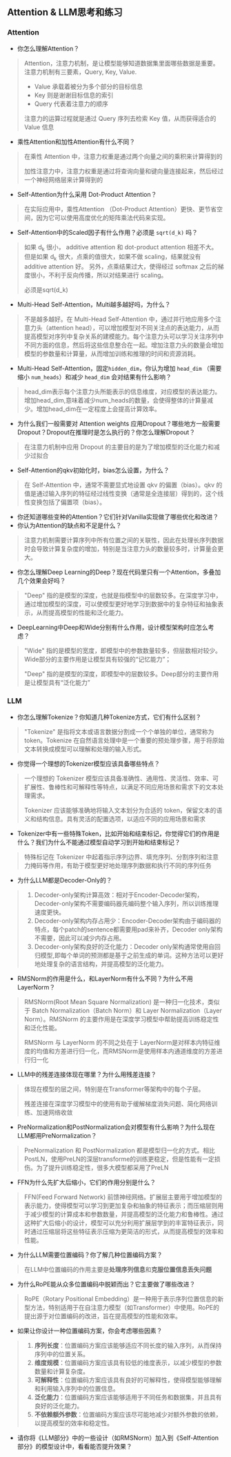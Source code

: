 ## Attention & LLM思考和练习

### Attention

- 你怎么理解Attention？

> Attention，注意力机制，是让模型能够知道数据集里面哪些数据是重要。注意力机制有三要素，Query, Key, Value. 
>
> - Value 承载着被分为多个部分的目标信息
> - Key 则是谢谢目标信息的索引
> - Query 代表着注意力的顺序
>
> 注意力的运算过程就是通过 Query 序列去检索 Key 值，从而获得适合的 Value 信息

- 乘性Attention和加性Attention有什么不同？

> 在乘性 Attention  中，注意力权重是通过两个向量之间的乘积来计算得到的
>
> 加性注意力中，注意力权重是通过将查询向量和键向量连接起来，然后经过一个神经网络层来计算得到的

- Self-Attention为什么采用 Dot-Product Attention？

> 在实际应用中，乘性Attention （Dot-Product Attention）更快、更节省空间，因为它可以使用高度优化的矩阵乘法代码来实现。

- Self-Attention中的Scaled因子有什么作用？必须是 `sqrt(d_k)` 吗？

> 如果 d<sub>k</sub> 很小， additive attention 和 dot-product attention 相差不大。
> 但是如果 d<sub>k</sub> 很大，点乘的值很大，如果不做 scaling，结果就没有 additive attention 好。
> 另外，点乘结果过大，使得经过 softmax 之后的梯度很小，不利于反向传播，所以对结果进行 scaling。
>
> 必须是sqrt(d_k)

- Multi-Head Self-Attention，Multi越多越好吗，为什么？

> 不是越多越好。在 Multi-Head Self-Attention 中，通过并行地应用多个注意力头（attention head），可以增加模型对不同关注点的表达能力，从而提高模型对序列中复杂关系的建模能力。每个注意力头可以学习关注序列中不同方面的信息，然后将这些信息整合在一起。增加注意力头的数量会增加模型的参数量和计算量，从而增加训练和推理的时间和资源消耗。

- Multi-Head Self-Attention，固定`hidden_dim`，你认为增加 `head_dim` （需要缩小 `num_heads`）和减少 `head_dim` 会对结果有什么影响？

> head_dim表示每个注意力头所能表示的信息维度，对应模型的表达能力。增加head_dim,意味着减少num_heads的数量，会使得整体的计算量减少。增加head_dim在一定程度上会提高计算效率。

- 为什么我们一般需要对 Attention weights 应用Dropout？哪些地方一般需要Dropout？Dropout在推理时是怎么执行的？你怎么理解Dropout？

> 在注意力机制中应用 Dropout 的主要目的是为了增加模型的泛化能力和减少过拟合

- Self-Attention的qkv初始化时，bias怎么设置，为什么？

> 在 Self-Attention 中，通常不需要显式地设置 qkv 的偏置（bias）。qkv 的值是通过输入序列的特征经过线性变换（通常是全连接层）得到的，这个线性变换包括了偏置项（bias）。

- 你还知道哪些变种的Attention？它们针对Vanilla实现做了哪些优化和改进？
- 你认为Attention的缺点和不足是什么？

> 注意力机制需要计算序列中所有位置之间的关联性，因此在处理长序列数据时会导致计算复杂度的增加，特别是当注意力头的数量较多时，计算量会更大。

- 你怎么理解Deep Learning的Deep？现在代码里只有一个Attention，多叠加几个效果会好吗？

> "Deep" 指的是模型的深度，也就是指模型中的层数较多。在深度学习中，通过增加模型的深度，可以使模型更好地学习到数据中的复杂特征和抽象表示，从而提高模型的性能和泛化能力。

- DeepLearning中Deep和Wide分别有什么作用，设计模型架构时应怎么考虑？

> "Wide" 指的是模型的宽度，即模型中的参数数量较多，但层数相对较少。Wide部分的主要作用是让模型具有较强的“记忆能力”；
>
> "Deep" 指的是模型的深度，即模型中的层数较多。Deep部分的主要作用是让模型具有“泛化能力”

### LLM

- 你怎么理解Tokenize？你知道几种Tokenize方式，它们有什么区别？

> "Tokenize" 是指将文本或语言数据分割成一个个单独的单位，通常称为 token。Tokenize 在自然语言处理中是一个重要的预处理步骤，用于将原始文本转换成模型可以理解和处理的输入形式。

- 你觉得一个理想的Tokenizer模型应该具备哪些特点？

> 一个理想的 Tokenizer 模型应该具备准确性、通用性、灵活性、效率、可扩展性、鲁棒性和可解释性等特点，以满足不同应用场景和需求下的文本处理需求。
>
> Tokenizer 应该能够准确地将输入文本划分为合适的 token，保留文本的语义和结构信息。具有灵活的配置选项，以适应不同的应用场景和需求

- Tokenizer中有一些特殊Token，比如开始和结束标记，你觉得它们的作用是什么？我们为什么不能通过模型自动学习到开始和结束标记？

> 特殊标记在 Tokenizer 中起着指示序列边界、填充序列、分割序列和注意力掩码等作用，有助于模型更好地处理序列数据和执行不同的序列任务

- 为什么LLM都是Decoder-Only的？

> 1. Decoder-only架构计算高效：相对于Encoder-Decoder架构，Decoder-only架构不需要编码器先编码整个输入序列，所以训练推理速度更快。
> 2. Decoder-only架构内存占用少：Encoder-Decoder架构由于编码器的特点，每个patch的sentence都需要用pad来补齐，Decoder only架构不需要，因此可以减少内存占用。
> 3. Decoder-only架构良好的泛化能力：Decoder only架构通常使用自回归模型,即每个单词的预测都是基于之前生成的单词。这种方法可以更好地处理复杂的语言结构，并提高模型的泛化能力。

- RMSNorm的作用是什么，和LayerNorm有什么不同？为什么不用LayerNorm？

> RMSNorm(Root Mean Square Normalization) 是一种归一化技术，类似于 Batch Normalization（Batch Norm）和 Layer Normalization（Layer Norm）。RMSNorm 的主要作用是在深度学习模型中帮助提高训练稳定性和泛化性能。
>
> RMSNorm 与 LayerNorm 的不同之处在于 LayerNorm是对样本内特征维度的均值和方差进行归一化，而RMSNorm是使用样本内通道维度的方差进行归一化

- LLM中的残差连接体现在哪里？为什么用残差连接？

> 体现在模型的层之间，特别是在Transformer等架构中的每个子层。
>
> 残差连接在深度学习模型中的使用有助于缓解梯度消失问题、简化网络训练、加速网络收敛

- PreNormalization和PostNormalization会对模型有什么影响？为什么现在LLM都用PreNormalization？

> PreNormalization 和 PostNormalization 都是模型归一化的方式。相比PostLN，使用PreLN的深层transforme的训练更稳定，但是性能有一定损伤。为了提升训练稳定性，很多大模型都采用了PreLN

- FFN为什么先扩大后缩小，它们的作用分别是什么？

> FFN(Feed Forward Network) 前馈神经网络。扩展层主要用于增加模型的表示能力，使得模型可以学习到更加复杂和抽象的特征表示；而压缩层则用于减少模型的计算成本和参数数量，并提高模型的泛化能力和鲁棒性。通过这种扩大后缩小的设计，模型可以充分利用扩展层学到的丰富特征表示，同时通过压缩层将这些特征表示压缩为更简洁的形式，从而提高模型的效率和性能。

- 为什么LLM需要位置编码？你了解几种位置编码方案？

> 在LLM中位置编码的作用主要是**处理序列信息**和**克服位置信息丢失问题**

- 为什么RoPE能从众多位置编码中脱颖而出？它主要做了哪些改进？

> RoPE（Rotary Positional Embedding）是一种用于表示序列位置信息的新型方法，特别适用于在自注意力模型（如Transformer）中使用。RoPE的提出源于对位置编码的改进，旨在提高模型的性能和效率。

- 如果让你设计一种位置编码方案，你会考虑哪些因素？

> 1. **序列长度**：位置编码方案应该能够适应不同长度的输入序列，从而保持序列中的位置关系。
> 2. **维度规模**：位置编码方案应该具有较低的维度表示，以减少模型的参数数量和计算复杂度。
> 3. **可解释性**：位置编码方案应该具有良好的可解释性，使得模型能够理解和利用输入序列中的位置信息。
> 4. **泛化能力**：位置编码方案应该能够适用于不同任务和数据集，并且具有良好的泛化能力。
> 5. **不依赖额外参数**：位置编码方案应该尽可能地减少对额外参数的依赖，以提高模型的效率和稳定性。

- 请你将《LLM部分》中的一些设计（如RMSNorm）加入到《Self-Attention部分》的模型设计中，看看能否提升效果？